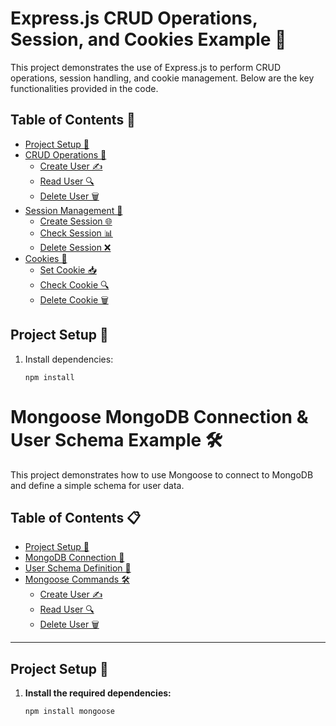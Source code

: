 # Express.js CRUD Operations, Session, and Cookies Example 📝

This project demonstrates the use of Express.js to perform CRUD operations, session handling, and cookie management. Below are the key functionalities provided in the code.

## Table of Contents 📑
- [Project Setup 🚀](#project-setup-🚀)
- [CRUD Operations 🔧](#crud-operations-🔧)
  - [Create User ✍️](#create-user-✍️)
  - [Read User 🔍](#read-user-🔍)
  - [Delete User 🗑️](#delete-user-🗑️)
- [Session Management 👥](#session-management-👥)
  - [Create Session 🌐](#create-session-🌐)
  - [Check Session 📊](#check-session-📊)
  - [Delete Session ❌](#delete-session-❌)
- [Cookies 🍪](#cookies-🍪)
  - [Set Cookie 📥](#set-cookie-📥)
  - [Check Cookie 🔍](#check-cookie-🔍)
  - [Delete Cookie 🗑️](#delete-cookie-🗑️)

## Project Setup 🚀

1. Install dependencies:
   ```npm
   npm install
# Mongoose MongoDB Connection & User Schema Example 🛠️

This project demonstrates how to use Mongoose to connect to MongoDB and define a simple schema for user data.

## Table of Contents 📋
- [Project Setup 🚀](#project-setup-🚀)
- [MongoDB Connection 🔗](#mongodb-connection-🔗)
- [User Schema Definition 👤](#user-schema-definition-👤)
- [Mongoose Commands 🛠️](#mongoose-commands-🛠️)
  - [Create User ✍️](#create-user-✍️)
  - [Read User 🔍](#read-user-🔍)
  - [Delete User 🗑️](#delete-user-🗑️)

---

## Project Setup 🚀

1. **Install the required dependencies:**
   ```bash
   npm install mongoose

